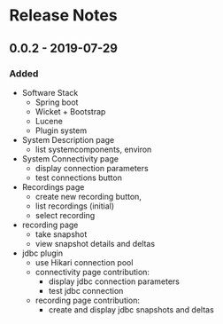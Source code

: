 # Release Notes

## 0.0.2 - 2019-07-29

### Added

* Software Stack 
  * Spring boot
  * Wicket + Bootstrap
  * Lucene
  * Plugin system
* System Description page
  * list systemcomponents, environ
* System Connectivity page
  * display connection parameters 
  * test connections button
* Recordings page  
  * create new recording button, 
  * list recordings \(initial\)
  * select recording
* recording page 
  * take snapshot
  * view snapshot details and deltas
* jdbc plugin
  * use Hikari connection pool
  * connectivity page contribution: 
    * display jdbc connection parameters
    * test jdbc connection
  * recording page contribution:
    * create and display jdbc snapshots and deltas







